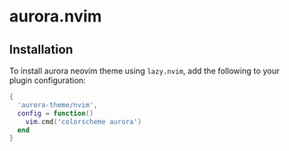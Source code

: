 # aurora.nvim

## Installation

To install aurora neovim theme using `lazy.nvim`, add the following to your plugin configuration:

```lua
{
  'aurora-theme/nvim',
  config = function()
    vim.cmd('colorscheme aurora')
  end
}
```
